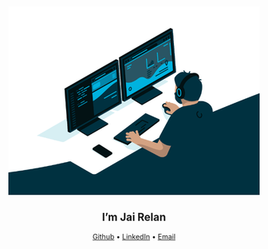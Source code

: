 <p align="center">
	<img src="https://github.com/JaiRelan/jairelan/blob/main/coding_guy_gif.gif" width=“50" height=“25”/>
</p>

<h2 align="center">I’m Jai Relan</h2>
<p align="center">
  <a href="https://github.com/JaiRelan">Github</a> •
  <a href="https://www.linkedin.com/in/jairelan/">LinkedIn</a> •
  <a href=“mailto:jairelan.2005@gmail.com”>Email</a>
</p>
